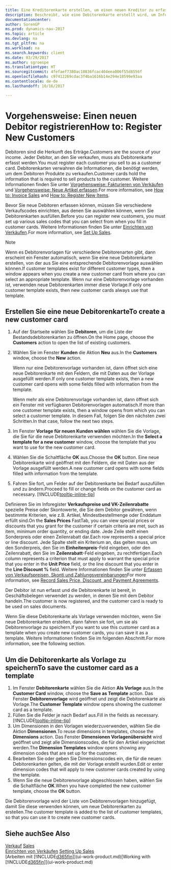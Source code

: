 ```yaml
---
title: Eine Kreditorenkarte erstellen, um einen neuen Kreditor zu erfassen
description: Beschreibt, wie eine Debitorenkarte erstellt wird, um Informationen zu jedem neuen Debitor oder Clients zu erfassen, an die Sie verkaufen.
documentationcenter: 
author: SorenGP
ms.prod: dynamics-nav-2017
ms.topic: article
ms.devlang: na
ms.tgt_pltfrm: na
ms.workload: na
ms.search.keywords: client
ms.date: 03/29/2017
ms.author: sgroespe
ms.translationtype: HT
ms.sourcegitcommit: 4fefaef7380ac10836fcac404eea006f55d8556f
ms.openlocfilehash: c97412269cdac3f4ba1616b14e294e18599e93aa
ms.contentlocale: de-de
ms.lasthandoff: 10/16/2017

---
```

# <a name="how-to-register-new-customers"></a><span data-ttu-id="2c7f4-103">Vorgehensweise: Einen neuen Debitor registrieren</span><span class="sxs-lookup"><span data-stu-id="2c7f4-103">How to: Register New Customers</span></span>
<span data-ttu-id="2c7f4-104">Debitoren sind die Herkunft des Erträge.</span><span class="sxs-lookup"><span data-stu-id="2c7f4-104">Customers are the source of your income.</span></span> <span data-ttu-id="2c7f4-105">Jeder Debitor, an den Sie verkaufen, muss als Debitorenkarte erfasst werden.</span><span class="sxs-lookup"><span data-stu-id="2c7f4-105">You must register each customer you sell to as a customer card.</span></span> <span data-ttu-id="2c7f4-106">Debitorenkarten verwahren die Informationen, die benötigt werden, um dem Debitoren Produkte zu verkaufen.</span><span class="sxs-lookup"><span data-stu-id="2c7f4-106">Customer cards hold the information that is required to sell products to the customer.</span></span> <span data-ttu-id="2c7f4-107">Weitere Informationen finden Sie unter [Vorgehensweise: Fakturieren von Verkäufen](sales-how-invoice-sales.md) und [Vorgehensweise: Neue Artikel erfassen](inventory-how-register-new-items.md).</span><span class="sxs-lookup"><span data-stu-id="2c7f4-107">For more information, see [How to: Invoice Sales](sales-how-invoice-sales.md) and [How to: Register New Items](inventory-how-register-new-items.md).</span></span>  

<span data-ttu-id="2c7f4-108">Bevor Sie neue Debitoren erfassen können, müssen Sie verschiedene Verkaufscodes einrichten, aus denen Sie auswählen können, wenn Sie Debitorenkarten ausfüllen.</span><span class="sxs-lookup"><span data-stu-id="2c7f4-108">Before you can register new customers, you must set up various sales codes that you can select from when you fill in customer cards.</span></span> <span data-ttu-id="2c7f4-109">Weitere Informationen finden Sie unter [Einrichten von Verkäufen](sales-setup-sales.md).</span><span class="sxs-lookup"><span data-stu-id="2c7f4-109">For more information, see [Set Up Sales](sales-setup-sales.md).</span></span>

> [!NOTE]  
>   <span data-ttu-id="2c7f4-110">Wenn es Debitorenvorlagen für verschiedene Debitorenarten gibt, dann erscheint ein Fenster automatisch, wenn Sie eine neue Debitorenkarte erstellen, von der aus Sie eine entsprechende Debitorenvorlage auswählen können.</span><span class="sxs-lookup"><span data-stu-id="2c7f4-110">If customer templates exist for different customer types, then a window appears when you create a new customer card from where you can select an appropriate template.</span></span> <span data-ttu-id="2c7f4-111">Wenn nur eine Debitorenvorlage vorhanden ist, verwenden neue Debitorenkarten immer diese Vorlage.</span><span class="sxs-lookup"><span data-stu-id="2c7f4-111">If only one customer template exists, then new customer cards always use that template.</span></span>

## <a name="to-create-a-new-customer-card"></a><span data-ttu-id="2c7f4-112">Erstellen Sie eine neue Debitorenkarte</span><span class="sxs-lookup"><span data-stu-id="2c7f4-112">To create a new customer card</span></span>
1. <span data-ttu-id="2c7f4-113">Auf der Startseite wählen Sie **Debitoren**, um die Liste der Bestandsdebitorenkarten zu öffnen.</span><span class="sxs-lookup"><span data-stu-id="2c7f4-113">On the Home page, choose the **Customers** action to open the list of existing customers.</span></span>  
2. <span data-ttu-id="2c7f4-114">Wählen Sie im Fenster **Kunden** die Aktion **Neu** aus.</span><span class="sxs-lookup"><span data-stu-id="2c7f4-114">In the **Customers** window, choose the **New** action.</span></span>

    <span data-ttu-id="2c7f4-115">Wenn nur eine Debitorenvorlage vorhanden ist, dann öffnet sich eine neue Debitorenkarte mit den Feldern, die mit Daten aus der Vorlage ausgefüllt werden.</span><span class="sxs-lookup"><span data-stu-id="2c7f4-115">If only one customer template exists, then a new customer card opens with some fields filled with information from the template.</span></span>

    <span data-ttu-id="2c7f4-116">Wenn mehr als eine Debitorenvorlage vorhanden ist, dann öffnet sich ein Fenster mit verfügbaren Debitorenvorlagen automatisch.</span><span class="sxs-lookup"><span data-stu-id="2c7f4-116">If more than one customer template exists, then a window opens from which you can select a customer template.</span></span> <span data-ttu-id="2c7f4-117">In diesem Fall, folgen Sie den nächsten zwei Schritten.</span><span class="sxs-lookup"><span data-stu-id="2c7f4-117">In that case, follow the next two steps.</span></span>
3. <span data-ttu-id="2c7f4-118">Im Fenster **Vorlage für neuen Kunden wählen** wählen Sie die Vorlage, die Sie für die neue Debitorenkarte verwenden möchten.</span><span class="sxs-lookup"><span data-stu-id="2c7f4-118">In the **Select a template for a new customer** window, choose the template that you want to use for the new customer card.</span></span>
4. <span data-ttu-id="2c7f4-119">Wählen Sie die Schaltfläche **OK** aus.</span><span class="sxs-lookup"><span data-stu-id="2c7f4-119">Choose the **OK** button.</span></span> <span data-ttu-id="2c7f4-120">Eine neue Debitorenkarte wird geöffnet mit den Feldern, die mit Daten aus der Vorlage ausgefüllt werden.</span><span class="sxs-lookup"><span data-stu-id="2c7f4-120">A new customer card opens with some fields filled with information from the template.</span></span>  
5. <span data-ttu-id="2c7f4-121">Fahren Sie fort, um Felder auf der Debitorenkarte bei Bedarf auszufüllen und zu ändern.</span><span class="sxs-lookup"><span data-stu-id="2c7f4-121">Proceed to fill or change fields on the customer card as necessary.</span></span> [!INCLUDE[tooltip-inline-tip](includes/tooltip-inline-tip_md.md)]

<span data-ttu-id="2c7f4-122">Definieren Sie im Inforegister **Verkaufspreise und VK-Zeilenrabatte** spezielle Preise oder Skontowerte, die Sie dem Debitor gewähren, wenn bestimmte Kriterien, wie z.B. Artikel, Mindestbestellmenge oder Enddatum erfüllt sind.</span><span class="sxs-lookup"><span data-stu-id="2c7f4-122">On the **Sales Prices** FastTab, you can view special prices or discounts that you grant for the customer if certain criteria are met, such as item, minimum order quantity, or ending date.</span></span> <span data-ttu-id="2c7f4-123">Jede Zeile stellt einen Sonderpreis oder einen Zeilenrabatt dar.</span><span class="sxs-lookup"><span data-stu-id="2c7f4-123">Each row represents a special price or line discount.</span></span> <span data-ttu-id="2c7f4-124">Jede Spalte stellt ein Kriterium an, das gelten muss, um den Sonderpreis, den Sie im **Einheitenpreis**-Feld eingeben, oder den Zeilenrabatt, den Sie im **Zeilenrabatt**-Feld eingeben, zu rechtfertigen.</span><span class="sxs-lookup"><span data-stu-id="2c7f4-124">Each column represents a criterion that must apply to warrant the special price that you enter in the **Unit Price** field, or the line discount that you enter in the **Line Discount %** field.</span></span> <span data-ttu-id="2c7f4-125">Weitere Informationen finden Sie unter [Erfassen von Verkaufspreisen, Skonti und Zahlungsvereinbarungen](sales-how-record-sales-price-discount-payment-agreements.md)</span><span class="sxs-lookup"><span data-stu-id="2c7f4-125">For more information, see [Record Sales Price, Discount, and Payment Agreements](sales-how-record-sales-price-discount-payment-agreements.md).</span></span>

<span data-ttu-id="2c7f4-126">Der Debitor ist nun erfasst und die Debitorenkarte ist bereit, in Geschäftsbelegen verwendet zu werden, in denen Sie mit dem Debitor handeln.</span><span class="sxs-lookup"><span data-stu-id="2c7f4-126">The customer is now registered, and the customer card is ready to be used on sales documents.</span></span>

<span data-ttu-id="2c7f4-127">Wenn Sie diese Debitorenkarte als Vorlage verwenden möchten, wenn Sie neue Debitorenkarten erstellen, dann fahren sie fort, um sie als Debitorenvorlage zu speichern.</span><span class="sxs-lookup"><span data-stu-id="2c7f4-127">If you want to use this customer card as a template when you create new customer cards, you can save it as a template.</span></span> <span data-ttu-id="2c7f4-128">Weitere Informationen finden Sie im folgenden Abschnitt.</span><span class="sxs-lookup"><span data-stu-id="2c7f4-128">For more information, see the following section.</span></span>

## <a name="to-save-the-customer-card-as-a-template"></a><span data-ttu-id="2c7f4-129">Um die Debitorenkarte als Vorlage zu speichern</span><span class="sxs-lookup"><span data-stu-id="2c7f4-129">To save the customer card as a template</span></span>
1. <span data-ttu-id="2c7f4-130">Im Fenster **Debitorenkarte** wählen Sie die Aktion **Als Vorlage** aus.</span><span class="sxs-lookup"><span data-stu-id="2c7f4-130">In the **Customer Card** window, choose the **Save as Template** action.</span></span> <span data-ttu-id="2c7f4-131">Das Fenster **Debitorenvorlage** wird geöffnet und zeigt die Debitorenkarte als Vorlage.</span><span class="sxs-lookup"><span data-stu-id="2c7f4-131">The **Customer Template** window opens showing the customer card as a template.</span></span>
2. <span data-ttu-id="2c7f4-132">Füllen Sie die Felder je nach Bedarf aus.</span><span class="sxs-lookup"><span data-stu-id="2c7f4-132">Fill in the fields as necessary.</span></span> [!INCLUDE[tooltip-inline-tip](includes/tooltip-inline-tip_md.md)]
3. <span data-ttu-id="2c7f4-133">Um Dimensionen in den Vorlagen wiederzuverwenden, wählen Sie die Aktion **Dimensionen**.</span><span class="sxs-lookup"><span data-stu-id="2c7f4-133">To reuse dimensions in templates, choose the **Dimensions** action.</span></span> <span data-ttu-id="2c7f4-134">Das Fenster **Dimensionen Vorlagenübersicht** wird geöffnet und zeigt alle Dimensionscodes, die für den Artikel eingerichtet werden.</span><span class="sxs-lookup"><span data-stu-id="2c7f4-134">The **Dimension Templates** window opens showing any dimension codes that are set up for the customer.</span></span>
4. <span data-ttu-id="2c7f4-135">Bearbeiten Sie oder geben Sie Dimensionscodes ein, die für die neuen Debitorenkarten gelten, die mit der Vorlage erstellt wurden.</span><span class="sxs-lookup"><span data-stu-id="2c7f4-135">Edit or enter dimension codes that will apply to new customer cards created by using the template.</span></span>  
5. <span data-ttu-id="2c7f4-136">Wenn Sie die neue Debitorenvorlage abgeschlossen haben, wählen Sie die Schaltfläche **OK**.</span><span class="sxs-lookup"><span data-stu-id="2c7f4-136">When you have completed the new customer template, choose the **OK** button.</span></span>

<span data-ttu-id="2c7f4-137">Die Debitorenvorlage wird der Liste von Debitorenvorlagen hinzugefügt, damit Sie diese verwenden können, um neue Debitorenkarten zu erstellen.</span><span class="sxs-lookup"><span data-stu-id="2c7f4-137">The customer template is added to the list of customer templates, so that you can use it to create new customer cards.</span></span>

## <a name="see-also"></a><span data-ttu-id="2c7f4-138">Siehe auch</span><span class="sxs-lookup"><span data-stu-id="2c7f4-138">See Also</span></span>
<span data-ttu-id="2c7f4-139">[Verkauf](sales-manage-sales.md)  </span><span class="sxs-lookup"><span data-stu-id="2c7f4-139">[Sales](sales-manage-sales.md)  </span></span>  
<span data-ttu-id="2c7f4-140">[Einrichten von Verkäufen](sales-setup-sales.md)  </span><span class="sxs-lookup"><span data-stu-id="2c7f4-140">[Setting Up Sales](sales-setup-sales.md)  </span></span>  
<span data-ttu-id="2c7f4-141">[Arbeiten mit [!INCLUDE[d365fin](includes/d365fin_md.md)]](ui-work-product.md)</span><span class="sxs-lookup"><span data-stu-id="2c7f4-141">[Working with [!INCLUDE[d365fin](includes/d365fin_md.md)]](ui-work-product.md)</span></span>

